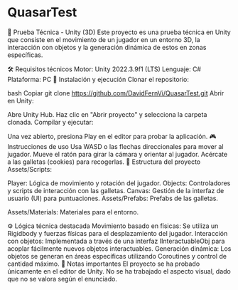 # QuasarTest
🐾 Prueba Técnica - Unity (3D)
Este proyecto es una prueba técnica en Unity que consiste en el movimiento de un jugador en un entorno 3D, la interacción con objetos y la generación dinámica de estos en zonas específicas.

🛠️ Requisitos técnicos
Motor: Unity 2022.3.9f1 (LTS)
Lenguaje: C#
Plataforma: PC
🚀 Instalación y ejecución
Clonar el repositorio:

bash
Copiar
git clone https://github.com/DavidFernVi/QuasarTest.git
Abrir en Unity:

Abre Unity Hub.
Haz clic en "Abrir proyecto" y selecciona la carpeta clonada.
Compilar y ejecutar:

Una vez abierto, presiona Play en el editor para probar la aplicación.
🎮 Instrucciones de uso
Usa WASD o las flechas direccionales para mover al jugador.
Mueve el ratón para girar la cámara y orientar al jugador.
Acércate a las galletas (cookies) para recogerlas.
🧩 Estructura del proyecto
Assets/Scripts:

Player: Lógica de movimiento y rotación del jugador.
Objects: Controladores y scripts de interacción con las galletas.
Canvas: Gestión de la interfaz de usuario (UI) para puntuaciones.
Assets/Prefabs: Prefabs de las galletas.

Assets/Materials: Materiales para el entorno.

⚙️ Lógica técnica destacada
Movimiento basado en físicas: Se utiliza un Rigidbody y fuerzas físicas para el desplazamiento del jugador.
Interacción con objetos: Implementada a través de una interfaz IInteractuableObj para acoplar fácilmente nuevos objetos interactuables.
Generación dinámica: Los objetos se generan en áreas específicas utilizando Coroutines y control de cantidad máximo.
🐛 Notas importantes
El proyecto se ha probado únicamente en el editor de Unity.
No se ha trabajado el aspecto visual, dado que no se valora según el enunciado.
